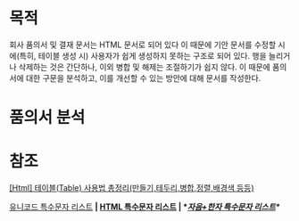 # 목적

회사 품의서 및 결재 문서는 HTML 문서로 되어 있다 이 때문에 기안 문서를 수정할 시에(특히, 테이블 생성 시) 사용자가 쉽게 생성하지 못하는 구조로 되어 있다. 행을 늘리거나 삭제하는 것은 간단하나, 이외 병합 및 해제는 조절하기가 쉽지 않다. 이 때문에 품의서에 대한 구문을 분석하고, 이를 개선할 수 있는 방안에 대해 문서를 작성한다.



# 품의서 분석











# 참조

[[Html] 테이블(Table) 사용법 총정리(만들기,테두리,병합,정렬,배경색 등등)](https://coding-factory.tistory.com/184)

[유니코드 특수문자 리스트](http://kor.pe.kr/util/4/charmap.htm) **| [HTML 특수문자 리스트](http://kor.pe.kr/util/4/charmap2.htm) | \**[자음+한자 특수문자 리스트](http://kor.pe.kr/util/4/Special_char.htm)\****

